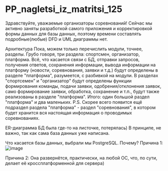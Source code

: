 # PP_nagletsi_iz_matritsi_125
Здравствуйте, уважаемые организаторы соревнований!
Сейчас мы активно заняты разработкой самого приложения и корректировкой формы данных для базы данных, поэтому времени составлять подробные(любые) DFD и UML диаграммы нет.

Архитектура
Пока, можем только перечислить модули, точнее, разделы.
Грубо говоря, три раздела: спортсмен, организатор, платформа.
Всё, что касается связи с БД, отправки запросов, получения ответов, сохранения информации, вывода информации на платформу (новости, соревнования, заявки и т.д.) будут определены в разделе "платформа", разумеется, с разбивкой на модули.
В разделах "спортсемен" и "организатор" будут определены функции формирования команды, подачи заявки, одобрения/отклонения заявок, само формирование заявки, обработка, сохранение и т.п., будут также реализованы в разделе "платформа".
Итого: один большой раздел "платформа" и два маленьких.
P.S. Скорее всего появится ещё подраздел раздела "платформа" - раздел "соревнования", в котором будет хранится вся настоящая информация о проводимых соревнованиях.

ER-диаграмма БД была где-то на листочке, потерялась)
В принципе, не важно, так как сама база данных уже написана.

Что касается базы данных, выбрали мы PostgreSQL.
Почему?
Причина 1:
![image](https://github.com/user-attachments/assets/580dbf24-cc47-499a-943c-0966a85e2458)

Причина 2: Она развернётся, практически, на любой ОС, что, по сути, делает её кроссплатформенной для сервера)
